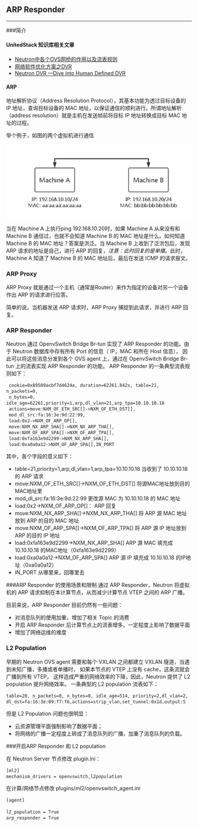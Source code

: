 ## ARP Responder

---

###简介

#### UnitedStack 知识库相关文章

 - [Neutron中各个OVS网桥的作用以及流表规则](https://confluence.ustack.com/pages/viewpage.action?pageId=12063326)
 - [网络软件优化方案之DVR](https://confluence.ustack.com/pages/viewpage.action?pageId=14024938)
 - [Neutron DVR —Dive into Human Defined DVR](https://confluence.ustack.com/pages/viewpage.action?pageId=16096933)

#### ARP

地址解析协议（Address Resolution Protocol），其基本功能为透过目标设备的 IP 地址，查询目标设备的 MAC 地址，以保证通信的顺利进行。所谓地址解析（address resolution）就是主机在发送帧前将目标 IP 地址转换成目标 MAC 地址的过程。

 举个例子，如图的两个虚拟机进行通信

 ![two_machines][1]

 当在 Machine A 上执行ping 192.168.10.20时，如果 Machine A 从来没有和 Machine B 通信过，也就不会知道 Machine B 的 MAC 地址是什么。如何知道 Machine B 的 MAC 地址？答案是洪泛。当 Machine B 上收到了泛洪包后，发现 ARP 请求的地址是自己，进行 ARP 的回复，*注意：此时回复的是单播*。此时，Machine A 知道了 Machine B 的 MAC 地址后，最后在发送 ICMP 的请求报文。

### ARP Proxy

ARP Proxy 就是通过一个主机（通常是Router）来作为指定的设备对另一个设备作出 ARP 的请求进行应答。

简单的说，当机器发送 ARP 请求时，ARP Proxy 捕捉到此请求，并进行 ARP 回复。

### ARP Responder
Neutron 通过 OpenvSwitch Bridge Br-tun 实现了 ARP Responder 的功能。由于 Neutron 数据库中存有所有 Port 的信息（
IP，MAC 和所在 Host 信息），
因此可以将这些消息分发到各个 OVS agent 上，通过在 OpenvSwitch Bridge Br-tun 上的流表实现 ARP Responder 的功能。
ARP Responder 的一条典型流表规则如下：
```
 cookie=0x89509acbf7d4624a, duration=62261.842s, table=21, n_packets=0,
 n_bytes=0, idle_age=62261,priority=1,arp,dl_vlan=21,arp_tpa=10.10.10.18
 actions=move:NXM_OF_ETH_SRC[]->NXM_OF_ETH_DST[],
 mod_dl_src:fa:16:3e:9d:22:99,
 load:0x2->NXM_OF_ARP_OP[],
 move:NXM_NX_ARP_SHA[]->NXM_NX_ARP_THA[],
 move:NXM_OF_ARP_SPA[]->NXM_OF_ARP_TPA[],
 load:0xfa163e9d2299->NXM_NX_ARP_SHA[],
 load:0xa0a0a12->NXM_OF_ARP_SPA[],IN_PORT
```
其中，各个字段的意义如下：
 - table=21,priority=1,arp,dl_vlan=1,arp_tpa=10.10.10.18
      当收到了 10.10.10.18 的 ARP 请求
 - move:NXM_OF_ETH_SRC[]->NXM_OF_ETH_DST[]
      将源MAC地址放到目的MAC地址里
 - mod_dl_src:fa:16:3e:9d:22:99
      更改源 MAC 为 10.10.10.18 的 MAC 地址
 - load:0x2->NXM_OF_ARP_OP[]：
      ARP 回复
 - move:NXM_NX_ARP_SHA[]->NXM_NX_ARP_THA[]
      将 ARP 源 MAC 地址放到 ARP 的目的 MAC 地址
 - move:NXM_OF_ARP_SPA[]->NXM_OF_ARP_TPA[]
      将 ARP 源 IP 地址放到 ARP 的目的 IP 地址
 - load:0xfa163e9d2299->NXM_NX_ARP_SHA[]
      ARP 源 MAC 填充成 10.10.10.18 的MAC地址（0xfa163e9d2299）
 - load:0xa0a0a12->NXM_OF_ARP_SPA[]
     ARP 源 IP 填充成 10.10.10.18 的IP地址（0xa0a0a12）
 - IN_PORT
      从哪里来，回哪里去
 

###ARP Responder 的使用场景和限制
通过 ARP Responder，Neutron 将虚拟机的 ARP 请求抑制在本计算节点，从而减少计算节点 VTEP 之间的 ARP 广播。

 目前来说，ARP Responder 目前仍然有一些问题：
 - 对消息队列的使用加重，增加了相关 Topic 的消费
 - 开启 ARP Responder 后计算节点上的流表增多，一定程度上影响了数据平面
 - 增加了网络运维的难度

### L2 Population

早期的 Neutron OVS agent 需要和每个 VXLAN 之间都建立 VXLAN 隧道，当遇到未知广播，多播或者单播时，
如果本节点的 VTEP 上没有 cache，这条流就会广播到所有 VTEP，
这样造成严重的网络效率的下降，因此，Neutron 提供了 L2 population 提升网络效率。
一条典型的 L2 population 流表如下：
```
table=20, n_packets=0, n_bytes=0, idle_age=514, priority=2,dl_vlan=2,
dl_dst=fa:16:3e:09:f7:f6,actions=strip_vlan,set_tunnel:0x1d,output:5
```
但是 L2 Population 问题也很明显：
 - 云资源管理平面强制影响了数据平面；
 - 将网络的广播一定程度上转成了消息队列的广播，加重了消息队列的负载。

###开启ARP Responder 和 L2 population

 在 Neutron Server 节点修改 plugin.ini：
```
[ml2]
mechanism_drivers = openvswitch,l2population
```

在计算/网络节点修改 plugins/ml2/openvswitch_agent.ini

```
[agent]

l2_population = True
arp_responder = True
```

 [1]: ../../images/architecture/two-node-machine-communicate.png
 [2]: ../../images/architecture/three-node-machine-communicate.png
